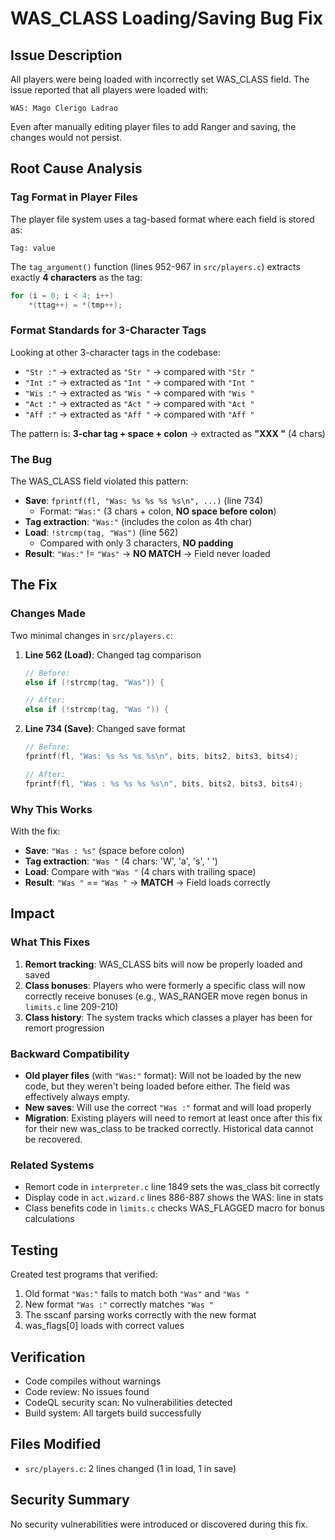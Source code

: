 # WAS_CLASS Loading/Saving Bug Fix

## Issue Description
All players were being loaded with incorrectly set WAS_CLASS field. The issue reported that all players were loaded with:
```
WAS: Mago Clerigo Ladrao
```
Even after manually editing player files to add Ranger and saving, the changes would not persist.

## Root Cause Analysis

### Tag Format in Player Files
The player file system uses a tag-based format where each field is stored as:
```
Tag: value
```

The `tag_argument()` function (lines 952-967 in `src/players.c`) extracts exactly **4 characters** as the tag:
```c
for (i = 0; i < 4; i++)
    *(ttag++) = *(tmp++);
```

### Format Standards for 3-Character Tags
Looking at other 3-character tags in the codebase:
- `"Str :"` → extracted as `"Str "` → compared with `"Str "`
- `"Int :"` → extracted as `"Int "` → compared with `"Int "`
- `"Wis :"` → extracted as `"Wis "` → compared with `"Wis "`
- `"Act :"` → extracted as `"Act "` → compared with `"Act "`
- `"Aff :"` → extracted as `"Aff "` → compared with `"Aff "`

The pattern is: **3-char tag + space + colon** → extracted as **"XXX "** (4 chars)

### The Bug
The WAS_CLASS field violated this pattern:
- **Save**: `fprintf(fl, "Was: %s %s %s %s\n", ...)` (line 734)
  - Format: `"Was:"` (3 chars + colon, **NO space before colon**)
- **Tag extraction**: `"Was:"` (includes the colon as 4th char)
- **Load**: `!strcmp(tag, "Was")` (line 562)
  - Compared with only 3 characters, **NO padding**
- **Result**: `"Was:"` != `"Was"` → **NO MATCH** → Field never loaded

## The Fix

### Changes Made
Two minimal changes in `src/players.c`:

1. **Line 562 (Load)**: Changed tag comparison
   ```c
   // Before:
   else if (!strcmp(tag, "Was")) {
   
   // After:
   else if (!strcmp(tag, "Was ")) {
   ```

2. **Line 734 (Save)**: Changed save format
   ```c
   // Before:
   fprintf(fl, "Was: %s %s %s %s\n", bits, bits2, bits3, bits4);
   
   // After:
   fprintf(fl, "Was : %s %s %s %s\n", bits, bits2, bits3, bits4);
   ```

### Why This Works
With the fix:
- **Save**: `"Was : %s"` (space before colon)
- **Tag extraction**: `"Was "` (4 chars: 'W', 'a', 's', ' ')
- **Load**: Compare with `"Was "` (4 chars with trailing space)
- **Result**: `"Was "` == `"Was "` → **MATCH** → Field loads correctly

## Impact

### What This Fixes
1. **Remort tracking**: WAS_CLASS bits will now be properly loaded and saved
2. **Class bonuses**: Players who were formerly a specific class will now correctly receive bonuses (e.g., WAS_RANGER move regen bonus in `limits.c` line 209-210)
3. **Class history**: The system tracks which classes a player has been for remort progression

### Backward Compatibility
- **Old player files** (with `"Was:"` format): Will not be loaded by the new code, but they weren't being loaded before either. The field was effectively always empty.
- **New saves**: Will use the correct `"Was :"` format and will load properly
- **Migration**: Existing players will need to remort at least once after this fix for their new was_class to be tracked correctly. Historical data cannot be recovered.

### Related Systems
- Remort code in `interpreter.c` line 1849 sets the was_class bit correctly
- Display code in `act.wizard.c` lines 886-887 shows the WAS: line in stats
- Class benefits code in `limits.c` checks WAS_FLAGGED macro for bonus calculations

## Testing
Created test programs that verified:
1. Old format `"Was:"` fails to match both `"Was"` and `"Was "`
2. New format `"Was :"` correctly matches `"Was "`
3. The sscanf parsing works correctly with the new format
4. was_flags[0] loads with correct values

## Verification
- Code compiles without warnings
- Code review: No issues found
- CodeQL security scan: No vulnerabilities detected
- Build system: All targets build successfully

## Files Modified
- `src/players.c`: 2 lines changed (1 in load, 1 in save)

## Security Summary
No security vulnerabilities were introduced or discovered during this fix.
